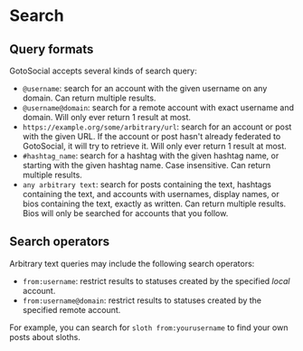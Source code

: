 # Search

## Query formats

GotoSocial accepts several kinds of search query:

- `@username`: search for an account with the given username on any domain. Can return multiple results.
- `@username@domain`: search for a remote account with exact username and domain. Will only ever return 1 result at most.
- `https://example.org/some/arbitrary/url`: search for an account or post with the given URL. If the account or post hasn't already federated to GotoSocial, it will try to retrieve it. Will only ever return 1 result at most.
- `#hashtag_name`: search for a hashtag with the given hashtag name, or starting with the given hashtag name. Case insensitive. Can return multiple results.
- `any arbitrary text`: search for posts containing the text, hashtags containing the text, and accounts with usernames, display names, or bios containing the text, exactly as written. Can return multiple results. Bios will only be searched for accounts that you follow.

## Search operators

Arbitrary text queries may include the following search operators:

- `from:username`: restrict results to statuses created by the specified *local* account.
- `from:username@domain`: restrict results to statuses created by the specified remote account.

For example, you can search for `sloth from:yourusername` to find your own posts about sloths.
